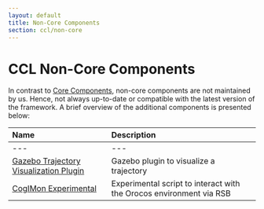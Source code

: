 ```yaml
---
layout: default
title: Non-Core Components
section: ccl/non-core
---
```

<style>
  h3 {
    margin: 40px 0px 20px 0px;
  }
</style>
<div class="page-header">
  <h1>CCL Non-Core Components</h1>
</div>

In contrast to [Core Components](/ccl/overview.html), non-core components are not maintained by us. Hence, not always up-to-date or compatible with the latest version of the framework.
A brief overview of the additional components is presented below:

| Name  | Description |
| :--- | :--- |
| --- | --- |
| [Gazebo Trajectory Visualization Plugin](https://github.com/corlab/gazebo-trajectory-visualization-plugin) | Gazebo plugin to visualize a trajectory |
| [CogIMon Experimental](https://github.com/corlab/cogimon-experimental) | Experimental script to interact with the Orocos environment via RSB |
